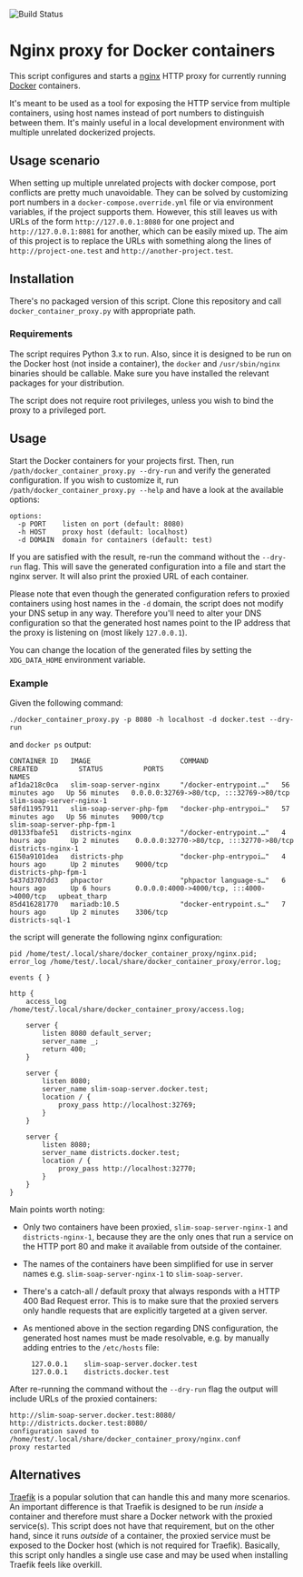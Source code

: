 ![Build Status][build-badge]

[build-badge]: https://github.com/pawel-slowik/docker-containers-proxy/workflows/tests/badge.svg


# Nginx proxy for Docker containers

This script configures and starts a [nginx](https://nginx.org/) HTTP proxy for
currently running [Docker](https://www.docker.com/) containers.

It's meant to be used as a tool for exposing the HTTP service from multiple
containers, using host names instead of port numbers to distinguish between
them. It's mainly useful in a local development environment with multiple
unrelated dockerized projects.


## Usage scenario

When setting up multiple unrelated projects with docker compose, port conflicts
are pretty much unavoidable. They can be solved by customizing port numbers in a
`docker-compose.override.yml` file or via environment variables, if the project
supports them. However, this still leaves us with URLs of the form
`http://127.0.0.1:8080` for one project and `http://127.0.0.1:8081` for another,
which can be easily mixed up. The aim of this project is to replace the URLs
with something along the lines of `http://project-one.test` and
`http://another-project.test`.


## Installation

There's no packaged version of this script. Clone this repository and call
`docker_container_proxy.py` with appropriate path.


### Requirements

The script requires Python 3.x to run. Also, since it is designed to be run on
the Docker host (not inside a container), the `docker` and `/usr/sbin/nginx`
binaries should be callable. Make sure you have installed the relevant packages
for your distribution.

The script does not require root privileges, unless you wish to bind the proxy
to a privileged port.


## Usage

Start the Docker containers for your projects first. Then, run
`/path/docker_container_proxy.py --dry-run` and verify the generated
configuration. If you wish to customize it, run `/path/docker_container_proxy.py
--help` and have a look at the available options:

    options:
      -p PORT    listen on port (default: 8080)
      -h HOST    proxy host (default: localhost)
      -d DOMAIN  domain for containers (default: test)

If you are satisfied with the result, re-run the command without the `--dry-run`
flag. This will save the generated configuration into a file and start the nginx
server. It will also print the proxied URL of each container.

Please note that even though the generated configuration refers to proxied
containers using host names in the `-d` domain, the script does not modify your
DNS setup in any way. Therefore you'll need to alter your DNS configuration so
that the generated host names point to the IP address that the proxy is
listening on (most likely `127.0.0.1`).

You can change the location of the generated files by setting the
`XDG_DATA_HOME` environment variable.


### Example

Given the following command:

    ./docker_container_proxy.py -p 8080 -h localhost -d docker.test --dry-run

and `docker ps` output:

    CONTAINER ID   IMAGE                      COMMAND                  CREATED          STATUS          PORTS                                       NAMES
    af1da218c0ca   slim-soap-server-nginx     "/docker-entrypoint.…"   56 minutes ago   Up 56 minutes   0.0.0.0:32769->80/tcp, :::32769->80/tcp     slim-soap-server-nginx-1
    58fd11957911   slim-soap-server-php-fpm   "docker-php-entrypoi…"   57 minutes ago   Up 56 minutes   9000/tcp                                    slim-soap-server-php-fpm-1
    d0133fbafe51   districts-nginx            "/docker-entrypoint.…"   4 hours ago      Up 2 minutes    0.0.0.0:32770->80/tcp, :::32770->80/tcp     districts-nginx-1
    6150a9101dea   districts-php              "docker-php-entrypoi…"   4 hours ago      Up 2 minutes    9000/tcp                                    districts-php-fpm-1
    5437d3707dd3   phpactor                   "phpactor language-s…"   6 hours ago      Up 6 hours      0.0.0.0:4000->4000/tcp, :::4000->4000/tcp   upbeat_tharp
    85d416281770   mariadb:10.5               "docker-entrypoint.s…"   7 hours ago      Up 2 minutes    3306/tcp                                    districts-sql-1

the script will generate the following nginx configuration:

    pid /home/test/.local/share/docker_container_proxy/nginx.pid;
    error_log /home/test/.local/share/docker_container_proxy/error.log;

    events { }

    http {
        access_log /home/test/.local/share/docker_container_proxy/access.log;

        server {
            listen 8080 default_server;
            server_name _;
            return 400;
        }

        server {
            listen 8080;
            server_name slim-soap-server.docker.test;
            location / {
                proxy_pass http://localhost:32769;
            }
        }

        server {
            listen 8080;
            server_name districts.docker.test;
            location / {
                proxy_pass http://localhost:32770;
            }
        }
    }

Main points worth noting:

- Only two containers have been proxied, `slim-soap-server-nginx-1` and
  `districts-nginx-1`, because they are the only ones that run a service on the
  HTTP port 80 and make it available from outside of the container.
- The names of the containers have been simplified for use in server names e.g.
  `slim-soap-server-nginx-1` to `slim-soap-server`.
- There's a catch-all / default proxy that always responds with a HTTP 400 Bad
  Request error. This is to make sure that the proxied servers only handle
  requests that are explicitly targeted at a given server.
- As mentioned above in the section regarding DNS configuration, the generated
  host names must be made resolvable, e.g. by manually adding entries to the
  `/etc/hosts` file:

        127.0.0.1    slim-soap-server.docker.test
        127.0.0.1    districts.docker.test

After re-running the command without the `--dry-run` flag the output will
include URLs of the proxied containers:

    http://slim-soap-server.docker.test:8080/
    http://districts.docker.test:8080/
    configuration saved to /home/test/.local/share/docker_container_proxy/nginx.conf
    proxy restarted


## Alternatives

[Traefik](https://traefik.io/) is a popular solution that can handle this and
many more scenarios. An important difference is that Traefik is designed to be
run *inside* a container and therefore must share a Docker network with the
proxied service(s). This script does not have that requirement, but on the other
hand, since it runs *outside* of a container, the proxied service must be
exposed to the Docker host (which is not required for Traefik). Basically, this
script only handles a single use case and may be used when installing Traefik
feels like overkill.
